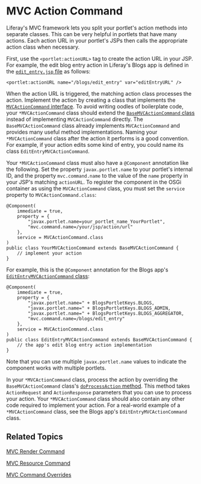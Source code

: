 # MVC Action Command [](id=mvc-action-command)

Liferay's MVC framework lets you split your portlet's action methods into 
separate classes. This can be very helpful in portlets that have many actions. 
Each action URL in your portlet's JSPs then calls the appropriate action class 
when necessary. 

First, use the `<portlet:actionURL>` tag to create the action URL in your JSP. 
For example, the edit blog entry action in Liferay's Blogs app is defined in the 
[`edit_entry.jsp` file](https://github.com/liferay/liferay-portal/blob/master/modules/apps/collaboration/blogs/blogs-web/src/main/resources/META-INF/resources/blogs/edit_entry.jsp) 
as follows: 

    <portlet:actionURL name="/blogs/edit_entry" var="editEntryURL" />

When the action URL is triggered, the matching action class processes the
action. Implement the action by creating a class that implements the
[`MVCActionCommand`
interface](@platform-ref@/7.0-latest/javadocs/portal-kernel/com/liferay/portal/kernel/portlet/bridges/mvc/MVCActionCommand.html).
To avoid writing oodles of boilerplate code, your `*MVCActionCommand` class
should extend the [`BaseMVCActionCommand`
class](@platform-ref@/7.0-latest/javadocs/portal-kernel/com/liferay/portal/kernel/portlet/bridges/mvc/BaseMVCActionCommand.html)
instead of implementing `MVCActionCommand` directly. The `BaseMVCActionCommand`
class already implements `MVCActionCommand` and provides many useful method
implementations. Naming your `*MVCActionCommand` class after the action it
performs is a good convention. For example, if your action edits some kind of
entry, you could name its class `EditEntryMVCActionCommand`. 

Your `*MVCActionCommand` class must also have a `@Component` annotation like the 
following. Set the property `javax.portlet.name` to your portlet's internal 
ID, and the property `mvc.command.name` to the value of the `name` property in 
your JSP's matching `actionURL`. To register the component in the OSGi container 
as using the `MVCActionCommand` class, you must set the `service` property to 
`MVCActionCommand.class`: 

    @Component(
        immediate = true,
        property = {
            "javax.portlet.name=your_portlet_name_YourPortlet",
            "mvc.command.name=/your/jsp/action/url"
        },
        service = MVCActionCommand.class
    )
    public class YourMVCActionCommand extends BaseMVCActionCommand {
        // implement your action
    }

For example, this is the `@Component` annotation for the Blogs app's 
[`EditEntryMVCActionCommand` class](https://github.com/liferay/liferay-portal/blob/master/modules/apps/collaboration/blogs/blogs-web/src/main/java/com/liferay/blogs/web/portlet/action/EditEntryMVCActionCommand.java):

    @Component(
        immediate = true,
        property = {
            "javax.portlet.name=" + BlogsPortletKeys.BLOGS,
            "javax.portlet.name=" + BlogsPortletKeys.BLOGS_ADMIN,
            "javax.portlet.name=" + BlogsPortletKeys.BLOGS_AGGREGATOR,
            "mvc.command.name=/blogs/edit_entry"
        },
        service = MVCActionCommand.class
    )
    public class EditEntryMVCActionCommand extends BaseMVCActionCommand {
        // the app's edit blog entry action implementation
    }

Note that you can use multiple `javax.portlet.name` values to indicate the 
component works with multiple portlets. 

In your `*MVCActionCommand` class, process the action by overriding the 
`BaseMVCActionCommand` class's 
[`doProcessAction` method](https://docs.liferay.com/ce/portal/7.0-latest/javadocs/portal-kernel/com/liferay/portal/kernel/portlet/bridges/mvc/BaseMVCActionCommand.html#doProcessAction-javax.portlet.ActionRequest-javax.portlet.ActionResponse-). 
This method takes `ActionRequest` and `ActionResponse` parameters that you can 
use to process your action. Your `*MVCActionCommand` class should also contain 
any other code required to implement your action. For a real-world example of a 
`*MVCActionCommand` class, see the Blogs app's `EditEntryMVCActionCommand` 
class. 

## Related Topics [](id=related-topics)

[MVC Render Command](/develop/tutorials/-/knowledge_base/7-0/mvc-render-command)

[MVC Resource Command](/develop/tutorials/-/knowledge_base/7-0/mvc-resource-command)

[MVC Command Overrides](/develop/tutorials/-/knowledge_base/7-0/overriding-mvc-commands)
